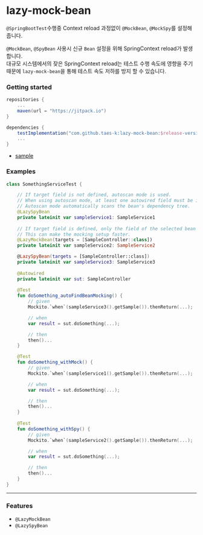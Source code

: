 # lazy-mock-bean

`@SpringBootTest`수행중 Context reload 과정없이 `@MockBean`, `@MockSpy`를 설정해줍니다.  

`@MockBean`, `@SpyBean` 사용시 신규 `Bean` 설정을 위해 SpringContext reload가 발생합니다.  
대규모 시스템에서의 잦은 SpringContext reload는 테스트 수행 속도에 영향을 주기때문에 `lazy-mock-bean`을 통해 테스트 속도 저하를 방지 할 수 있습니다.

### Getting started

```gradle
repositories {
    ...
    maven(url = "https://jitpack.io")
}

dependencies {
    testImplementation("com.github.taes-k:lazy-mock-bean:$release-version")
    ...
}
```

- [sample](https://github.com/taes-k/lazy-mock-bean/tree/main/sample-app)

### Examples

```kotlin
class SomethingServiceTest {

    // If target field is not defined, autoscan mode is used.
    // When using autoscan mode, at least one autowired field must be included. 
    // Autoscan mode automatically scans the bean's dependency tree.
    @LazySpyBean 
    private lateinit var sampleService1: SampleService1
    
    // If target field is defined, only the field of the selected bean is replaced with a mock field.
    // This can make the mocking setup faster.
    @LazyMockBean(targets = [SampleController::class])
    private lateinit var sampleService2: SampleService2

    @LazySpyBean(targets = [SampleController::class])
    private lateinit var sampleService3: SampleService3
    
    @Autowired
    private lateinit var sut: SampleController
    
    @Test
    fun doSomething_autoFindBeanMocking() {
        // given
        Mockito.`when`(sampleService3().getSample()).thenReturn(...);

        // when
        var result = sut.doSomething(...);

        // then
        then()...
    }

    @Test
    fun doSomething_withMock() {
        // given
        Mockito.`when`(sampleService1().getSample()).thenReturn(...);

        // when
        var result = sut.doSomething(...);

        // then
        then()...
    }
    
    @Test
    fun doSomething_withSpy() {
        // given
        Mockito.`when`(sampleService2().getSample()).thenReturn(...);

        // when
        var result = sut.doSomething(...);

        // then
        then()...
    }
}
```

---

### Features

- `@LazyMockBean`
- `@LazySpyBean`
